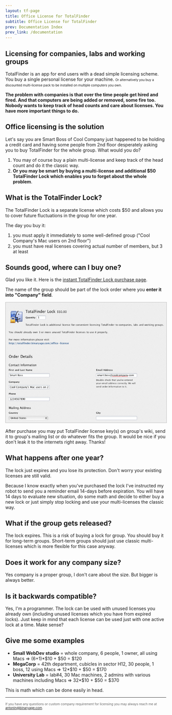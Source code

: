 ```yaml
---
layout: tf-page
title: Office License for TotalFinder
subtitle: Office License for TotalFinder
prev: Documentation Index
prev_link: /documentation
---
```


## Licensing for companies, labs and working groups

TotalFinder is an app for end users with a dead simple licensing scheme. You buy a single personal license for your machine. <span style="font-size:10px">Or alternatively you buy a discounted multi-license pack to be installed on multiple computers you own.</span>

<b>The problem with companies is that over the time people get hired and fired. And that computers are being added or removed, some fire too. Nobody wants to keep track of head counts and care about licenses. You have more important things to do.</b>

## Office licensing is the solution

Let's say you are Smart Boss of Cool Company just happened to be holding a credit card and having some people from 2nd floor desperately asking you to buy TotalFinder for the whole group. What would you do?

1. You may of course buy a plain multi-license and keep track of the head count and do it the classic way.
2. **Or you may be smart by buying a multi-license and additional $50 TotalFinder Lock which enables you to forget about the whole problem**.

## What is the TotalFinder Lock?

The TotalFinder Lock is a separate license which costs $50 and allows you to cover future fluctuations in the group for one year.

The day you buy it:

1. you must apply it immediately to some well-defined group ("Cool Company's Mac users on 2nd floor")
2. you must have real licenses covering actual number of members, but 3 at least

## Sounds good, where can I buy one?

Glad you like it. Here is the [instant TotalFinder Lock purchase page](https://sites.fastspring.com/binaryage/instant/totalfinderlock).

The name of the group should be part of the lock order where you **enter it into "Company" field**.

<img src="/images/totalfinder-lock-registration.png" style="border: 1px solid #bbb">

After purchase you may put TotalFinder license key(s) on group's wiki, send it to group's mailing list or do whatever fits the group. It would be nice if you don't leak it to the internets right away. Thanks!

## What happens after one year?

The lock just expires and you lose its protection. Don't worry your existing licenses are still valid.

Because I know exactly when you've purchased the lock I've instructed my robot to send you a reminder email 14-days before expiration. You will have 14 days to evaluate new situation, do some math and decide to either buy a new lock or just simply stop locking and use your multi-licenses the classic way.

## What if the group gets released?

The lock expires. This is a risk of buying a lock for group. You should buy it for long-term groups. Short-term groups should just use classic multi-licenses which is more flexible for this case anyway.

## Does it work for any company size?

Yes company is a proper group, I don't care about the size. But bigger is always better.

## Is it backwards compatible?

Yes, I'm a programmer. The lock can be used with unused licenses you already own (including unused licenses which you have from expired locks). Just keep in mind that each license can be used just with one active lock at a time. Make sense?

## Give me some examples

* **Small WebDev studio** = whole company, 6 people, 1 owner, all using Macs => (6+1)*$10 + $50 = $120
* **MegaCorp** = 42th department, cubicles in sector H12, 30 people, 1 boss, 12 using Macs => 12*$10 + $50 = $170
* **University Lab** = lab#4, 30 Mac machines, 2 admins with various machines including Macs => 32*$10 + $50 = $370

This is math which can be done easily in head.

---

<div style="color: #666; font-size: 10px">
    If you have any questions or custom company requirement for licensing you may always reach me at <a href="mailto:antonin@binaryage.com">antonin@binaryage.com</a>.
</div>